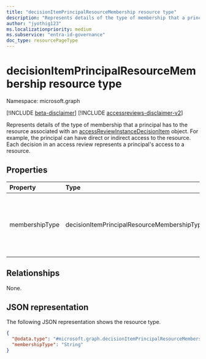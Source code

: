 ```yaml
---
title: "decisionItemPrincipalResourceMembership resource type"
description: "Represents details of the type of membership that a principal has to the resource associated with an accessReviewInstanceDecisionItem object."
author: "jyothig123"
ms.localizationpriority: medium
ms.subservice: "entra-id-governance"
doc_type: resourcePageType
---
```


# decisionItemPrincipalResourceMembership resource type

Namespace: microsoft.graph

[!INCLUDE [beta-disclaimer](../../includes/beta-disclaimer.md)]
[!INCLUDE [accessreviews-disclaimer-v2](../../includes/accessreviews-disclaimer-v2.md)]

Represents details of the type of membership that a principal has to the resource associated with an [accessReviewInstanceDecisionItem](accessreviewinstancedecisionitem.md) object. For example, the principal can have direct or indirect access to the resource. Each decision in an access review represents a principal's access to a resource.

## Properties

|Property|Type|Description|
|:---|:---|:---|
|membershipType| decisionItemPrincipalResourceMembershipType | Type of membership that the principal has to the resource. Multi-valued. The possible values are: `direct`, `indirect`, `unknownFutureValue`.|

## Relationships

None.

## JSON representation

The following JSON representation shows the resource type.
<!-- {
  "blockType": "resource",
  "@odata.type": "microsoft.graph.decisionItemPrincipalResourceMembership",
}
-->
``` json
{
  "@odata.type": "#microsoft.graph.decisionItemPrincipalResourceMembership",
  "membershipType": "String"
}
```
